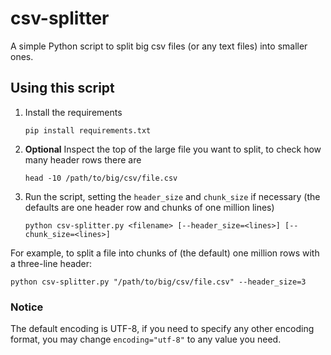 # csv-splitter

A simple Python script to split big csv files (or any text files) into smaller ones.

## Using this script

1. Install the requirements

     ```pip install requirements.txt```

2. **Optional** Inspect the top of the large file you want to split, to check how many header rows there are

    ```head -10 /path/to/big/csv/file.csv```

3. Run the script, setting the `header_size` and `chunk_size` if necessary (the defaults are one header row and chunks of one million lines)

    ```python csv-splitter.py <filename> [--header_size=<lines>] [--chunk_size=<lines>]```

For example, to split a file into chunks of (the default) one million rows with a three-line header:

```python csv-splitter.py "/path/to/big/csv/file.csv" --header_size=3```

### Notice

The default encoding is UTF-8, if you need to specify any other encoding format, you may change ```encoding="utf-8"``` to any value you need.
